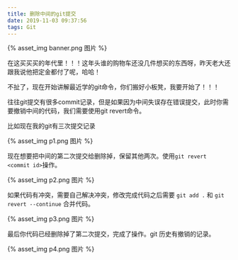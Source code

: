 ```yaml
---
title: 删除中间的git提交
date: 2019-11-03 09:37:56
tags: Git
---
```

{% asset_img banner.png 图片 %}

在这买买买的年代里！！！这年头谁的购物车还没几件想买的东西呀，昨天老大还跟我说他把定金都付了呢，哈哈！

<!-- more -->




不扯了，现在开始讲解最近学的git命令，你们搬好小板凳，我要开始了！！！



往往git提交有很多commit记录，但是如果因为中间失误存在错误提交，此时你需要撤销中间的代码，我们需要使用git revert命令。



比如现在我的git有三次提交记录

{% asset_img p1.png 图片 %}


现在想要把中间的第二次提交给删除掉，保留其他两次。使用`git revert <commit id>`操作。

{% asset_img p2.png 图片 %}


如果代码有冲突，需要自己解决冲突，修改完成代码之后需要 `git add .` 和 `git revert --continue` 合并代码。

{% asset_img p3.png 图片 %}


最后你代码已经删除掉了第二次提交，完成了操作。git 历史有撤销的记录。

{% asset_img p4.png 图片 %}

